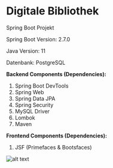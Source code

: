 # Digitale Bibliothek

Spring Boot Projekt

Spring Boot Version: 2.7.0
<p>
Java Version: 11
<p>
Datenbank: PostgreSQL
<p>
  
<b>Backend Components (Dependencies):</b>
1. Spring Boot DevTools
2. Spring Web
3. Spring Data JPA
4. Spring Security
5. MySQL Driver
6. Lombok
7. Maven
  
<b>Frontend Components (Dependencies):</b>
1. JSF (Primefaces & Bootsfaces)

  <p>
    
![alt text](https://boivalenko.com/img/java_ep/spring/projekt_3/online_library_1.jpg?raw=true)  
  
<p>
  <p>
